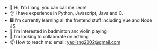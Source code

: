 - 👋 Hi, I’m Liang, you can call me Leon!
- 👌 I have experience in Python, Javascript, Java and C.
- 🎆 I'm currently learning all the frontend stuff including Vue and Node JS.
- 👀 I’m interested in badminton and violin playing
- 💞️ I’m looking to collaborate on nothing
- 📫 How to reach me: email: yaoliang2002@gmail.com

<!---
aoleony2/aoleony2 is a ✨ special ✨ repository because its `README.md` (this file) appears on your GitHub profile.
You can click the Preview link to take a look at your changes.
--->
